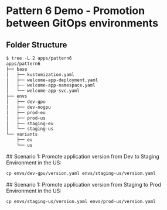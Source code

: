 # Pattern 6 Demo - Promotion between GitOps environments

## Folder Structure

```md
$ tree -L 2 apps/pattern6 
apps/pattern6
├── base
│   ├── kustomization.yaml
│   ├── welcome-app-deployment.yaml
│   ├── welcome-app-namespace.yaml
│   └── welcome-app-svc.yaml
├── envs
│   ├── dev-gpu
│   ├── dev-nogpu
│   ├── prod-eu
│   ├── prod-us
│   ├── staging-eu
│   └── staging-us
└── variants
    ├── eu
    └── us
```

## Scenario 1: Promote application version from Dev to Staging Environment in the US:

```md
cp envs/dev-gpu/version.yaml envs/staging-us/version.yaml
```

## Scenario 1: Promote application version from Staging to Prod Environment in the US:

```md
cp envs/staging-us/version.yaml envs/prod-us/version.yaml
```